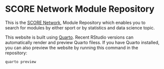# SCORE Network Module Repository

This is the [SCORE Network](https://www.cmu.edu/dietrich/statistics-datascience/),
Module Repository which enables you to search for modules by either sport or by statistics and data science topic.

This website is built using [Quarto](https://quarto.org/). Recent RStudio
versions can automatically render and preview Quarto filess. If you have Quarto
installed, you can also preview the website by running this command in the
repository:

```sh
quarto preview
```


